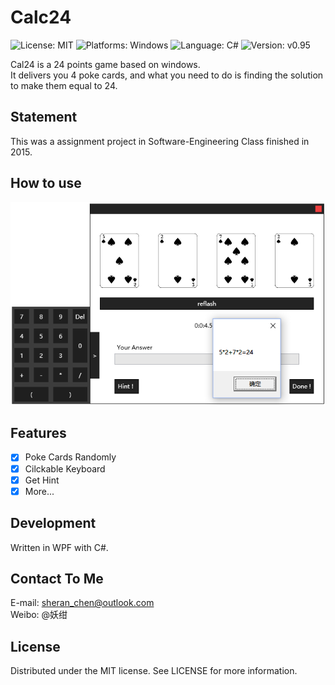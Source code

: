 # Calc24
![License: MIT](https://img.shields.io/github/license/Neko3000/StarryTarget)
![Platforms: Windows](https://img.shields.io/badge/Platform-Windows-lightgrey)
![Language: C#](https://img.shields.io/badge/language-C%23-blue)
![Version: v0.95](https://img.shields.io/badge/version-v0.95-lightgrey)

Cal24 is a 24 points game based on windows.</br>
It delivers you 4 poke cards, and what you need to do is finding the solution to make them equal to 24.

## Statement
This was a assignment project in Software-Engineering Class finished in 2015.

## How to use
<p align="center"> 
<img src="https://github.com/Neko3000/Calc24/raw/master/description/p1.png" alt="screenshot">
</p>

## Features
- [x] Poke Cards Randomly
- [x] Cilckable Keyboard
- [x] Get Hint
- [x] More...

## Development
Written in WPF with C#.

## Contact To Me
E-mail: sheran_chen@outlook.com </br>
Weibo: @妖绀

## License
Distributed under the MIT license. See LICENSE for more information.
